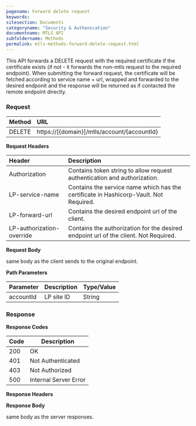 ```yaml
---
pagename: Forward delete request
keywords:
sitesection: Documents
categoryname: "Security & Authenication"
documentname: MTLS API
subfoldername: Methods
permalink: mtls-methods-forward-delete-request.html
---
```


This API forwards a DELETE request with the required certificate if the certificate exists (if not - it forwards the non-mtls request to the required endpoint).
When submitting the forward request, the certificate will be fetched according to service name + url, wrapped and forwarded to the desired endponit and the response will be returned as if contacted the remote endpoint directly.


### Request

 |Method|      URL|  
 |:--------  |:---  |
 |DELETE|  https://[{domain}]/mtls/account/{accountId} |


**Request Headers**

 |Header         |Description  |
 |:------|        :--------  |
 |Authorization|    Contains token string to allow request authentication and authorization.|
 |LP-service-name|    Contains the service name which has the certificate in Hashicorp-Vault. Not Required.  |
 |LP-forward-url|    Contains the desired endpoint url of the client.  |
 |LP-authorization-override|    Contains the authorization for the desired endpoint url of the client. Not Required. |

**Request Body**

same body as the client sends to the original endpoint.

**Path Parameters**

 |Parameter|  Description|  Type/Value |
 |:------    |:--------    |:--------|
 |accountId|  LP site ID |   String |

### Response

**Response Codes**

| Code | Description           |
|------|-----------------------|
| 200  | OK                    |
| 401  | Not Authenticated     |
| 403  | Not Authorized        |
| 500  | Internal Server Error |


**Response Headers**

**Response Body**

same body as the server responses.

